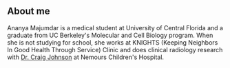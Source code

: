 ## About me

Ananya Majumdar is a medical student at University of Central Florida and a graduate from UC Berkeley's Molecular and Cell Biology program. When she is not studying for school, she works at KNIGHTS (Keeping Neighbors In Good Health Through Service) Clinic and does clinical radiology research with [Dr. Craig Johnson](https://findaprovider.nemours.org/details/1315/craig-johnson-interventional_radiology-orlando) at Nemours Children's Hospital.
